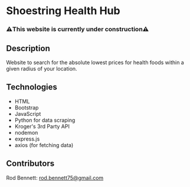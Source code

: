 # Shoestring Health Hub

### ⚠️This website is currently under construction⚠️

## Description
Website to search for the absolute lowest prices for health foods within a given radius of your location.

## Technologies
- HTML
- Bootstrap
- JavaScript
- Python for data scraping
- Kroger's 3rd Party API
- nodemon
- express.js
- axios (for fetching data)



## Contributors
Rod Bennett: rod.bennett75@gmail.com

